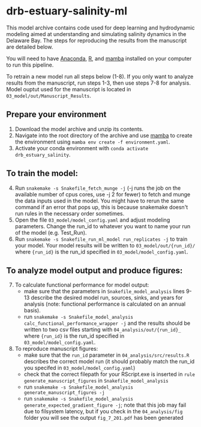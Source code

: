 # drb-estuary-salinity-ml

This model archive contains code used for deep learning and hydrodynamic modeling aimed at understanding and simulating salinity dynamics in the Delaware Bay. The steps for reproducing the results from the manuscript are detailed below.

You will need to have [Anaconda](https://docs.anaconda.com/anaconda/install/index.html), [R](https://cran.r-project.org/), and [mamba](https://mamba.readthedocs.io/en/latest/installation.html) installed on your computer to run this pipeline.

To retrain a new model run all steps below (1-8). If you only want to analyze results from the manuscript, run steps 1-3, then use steps 7-8 for analysis. Model ouptut used for the manuscript is located in `03_model/out/Manuscript_Results`.

## Prepare your environment

1) Download the model archive and unzip its contents.
2) Navigate into the root directory of the archive and use [mamba](https://mamba.readthedocs.io/en/latest/installation.html) to create the environment using `mamba env create -f environment.yaml`.
3) Activate your conda environment with `conda activate drb_estuary_salinity`.

## To train the model:  

4) Run `snakemake -s Snakefile_fetch_munge -j` (-j runs the job on the available number of cpus cores, use -j 2 for fewer) to fetch and munge the data inputs used in the model. You might have to rerun the same command if an error that pops up, this is because snakemake doesn't run rules in the necessary order sometimes.
5) Open the file `03_model/model_config.yaml` and adjust modeling parameters. Change the run_id to whatever you want to name your run of the model (e.g. Test_Run).
6) Run `snakemake -s Snakefile_run_ml_model run_replicates -j` to train your model. Your model results will be written to `03_model/out/{run_id}/` where `{run_id}` is the run_id specified in `03_model/model_config.yaml`.

## To analyze model output and produce figures:

7) To calculate functional performance for model output:
    - make sure that the parameters in `Snakefile_model_analysis` lines 9-13 describe the desired model run, sources, sinks, and years for analysis (note: functional performance is calculated on an annual basis).
    - run `snakemake -s Snakefile_model_analysis calc_functional_performance_wrapper -j` and the results should be written to two csv files starting with `04_analysis/out/{run_id}_` where `{run_id}` is the run_id specified in `03_model/model_config.yaml`.
8) To reproduce manuscript figures:
    - make sure that the `run_id` parameter in `04_analysis/src/results.R` describes the correct model run (it should probably match the run_id you specifed in `03_model/model_config.yaml`)
    - check that the correct filepath for your RScript.exe is inserted in `rule generate_manuscript_figures` in `Snakefile_model_analysis`
    - run `snakemake -s Snakefile_model_analysis generate_manuscript_figures -j`
    - run `snakemake -s Snakefile_model_analysis generate_expected_gradient_figure -j`; note that this job may fail due to filsystem latency, but if you check in the `04_analysis/fig` folder you will see the output `fig_7_201.pdf` has been generated
